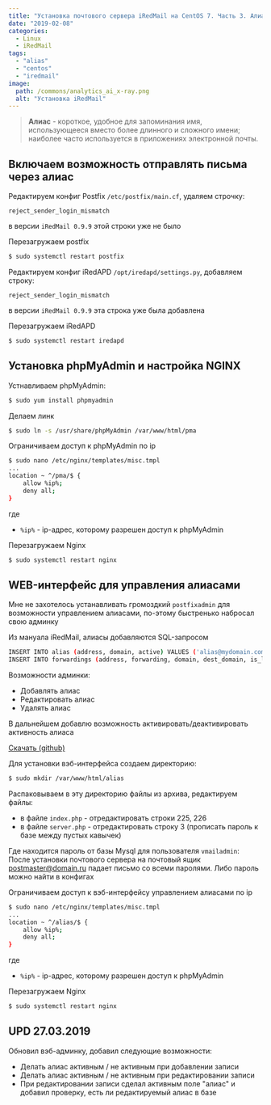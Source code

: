 ```yaml
---
title: "Установка почтового сервера iRedMail на CentOS 7. Часть 3. Алиасы, вэб-интерфейс для работы с алиасами"
date: "2019-02-08"
categories: 
  - Linux
  - iRedMail
tags: 
  - "alias"
  - "centos"
  - "iredmail"
image:
  path: /commons/analytics_ai_x-ray.png
  alt: "Установка iRedMail"
---
```


> **Алиас** - короткое, удобное для запоминания имя, использующееся вместо более длинного и сложного имени; наиболее часто используется в приложениях электронной почты.

## Включаем возможность отправлять письма через алиас

Редактируем конфиг Postfix `/etc/postfix/main.cf`, удаляем строчку:

```
reject_sender_login_mismatch
```

в версии `iRedMail 0.9.9` этой строки уже не было

Перезагружаем postfix

```sh
$ sudo systemctl restart postfix
```

Редактируем конфиг iRedAPD `/opt/iredapd/settings.py`, добавляем строку:

```
reject_sender_login_mismatch
```

в версии `iRedMail 0.9.9` эта строка уже была добавлена

Перезагружаем iRedAPD

```sh
$ sudo systemctl restart iredapd
```

## Установка phpMyAdmin и настройка NGINX

Устнавливаем phpMyAdmin:

```sh
$ sudo yum install phpmyadmin
```

Делаем линк

```sh
$ sudo ln -s /usr/share/phpMyAdmin /var/www/html/pma
```

Ограничиваем доступ к phpMyAdmin по ip

```sh
$ sudo nano /etc/nginx/templates/misc.tmpl
...
location ~ ^/pma/$ {
    allow %ip%;
    deny all;
}
```

где
- `%ip%` - ip-адрес, которому разрешен доступ к phpMyAdmin

Перезагружаем Nginx

```sh
$ sudo systemctl restart nginx
```

## WEB-интерфейс для управления алиасами

Мне не захотелось устанавливать громоздкий `postfixadmin` для возможности управлением алиасами, по-этому быстренько набросал свою админку

Из мануала iRedMail, алиасы добавляются SQL-запросом

```sh
INSERT INTO alias (address, domain, active) VALUES ('alias@mydomain.com', 'mydomain.com', 1);
INSERT INTO forwardings (address, forwarding, domain, dest_domain, is_list, active) VALUES ('alias@mydomain.com', 'someone@test.com', 'mydomain.com', 'test.com', 1, 1);
```

Возможности админки:

- Добавлять алиас
- Редактировать алиас
- Удалять алиас

В дальнейшем добавлю возможность активировать/деактивировать активность алиаса

[Скачать (github)](https://github.com/bullvinkl/alias)

Для установки вэб-интерфейса создаем директорию:

```sh
$ sudo mkdir /var/www/html/alias
```

Распаковываем в эту директорию файлы из архива, редактируем файлы:  
- в файле `index.php` - отредактировать строки 225, 226  
- в файле `server.php` - отредактировать строку 3 (прописать пароль к базе между пустых кавычек)

Где находится пароль от базы Mysql для пользователя `vmailadmin`: После установки почтового сервера на почтовый ящик postmaster@domain.ru падает письмо со всеми паролями. Либо пароль можно найти в конфигах

Ограничиваем доступ к вэб-интерфейсу управлением алиасами по ip

```sh
$ sudo nano /etc/nginx/templates/misc.tmpl
...
location ~ ^/alias/$ {
    allow %ip%;
    deny all;
}
```

где
- `%ip%` - ip-адрес, которому разрешен доступ к phpMyAdmin

Перезагружаем Nginx

```bash
$ sudo systemctl restart nginx
```

## UPD 27.03.2019

Обновил вэб-админку, добавил следующие возможности:

- Делать алиас активным / не активным при добавлении записи
- Делать алиас активным / не активным при редактировании записи
- При редактировании записи сделал активным поле "алиас" и добавил проверку, есть ли редактируемый алиас в базе